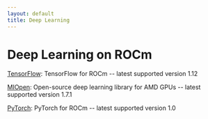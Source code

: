 ```yaml
---
layout: default
title: Deep Learning
---
```

# Deep Learning on ROCm

[TensorFlow](tensorflow.md): TensorFlow for ROCm -- latest supported version 1.12

[MIOpen](miopen.md): Open-source deep learning library for AMD GPUs -- latest supported version 1.7.1

[PyTorch](pytorch.md): PyTorch for ROCm -- latest supported version 1.0

